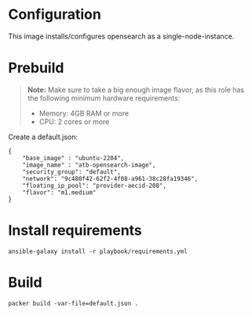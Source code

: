 # Configuration

This image installs/configures opensearch as a single-node-instance.

# Prebuild

> **Note:** Make sure to take a big enough image flavor, 
> as this role has the following minimum hardware requirements:
> - Memory: 4GB RAM or more 
> - CPU: 2 cores or more

Create a default.json:

```
{
    "base_image" : "ubuntu-2204",
    "image_name" : "atb-opensearch-image",
    "security_group": "default",
    "network": "9c480f42-62f2-4f08-a961-38c28fa19346",
    "floating_ip_pool": "provider-aecid-208",
    "flavor": "m1.medium"
}
```

# Install requirements

```
ansible-galaxy install -r playbook/requirements.yml
```

# Build

```
packer build -var-file=default.json .
```
